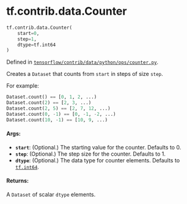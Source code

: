 <div itemscope itemtype="http://developers.google.com/ReferenceObject">
<meta itemprop="name" content="tf.contrib.data.Counter" />
<meta itemprop="path" content="Stable" />
</div>

# tf.contrib.data.Counter

``` python
tf.contrib.data.Counter(
    start=0,
    step=1,
    dtype=tf.int64
)
```



Defined in [`tensorflow/contrib/data/python/ops/counter.py`](https://www.tensorflow.org/code/tensorflow/contrib/data/python/ops/counter.py).

Creates a `Dataset` that counts from `start` in steps of size `step`.

For example:

```python
Dataset.count() == [0, 1, 2, ...)
Dataset.count(2) == [2, 3, ...)
Dataset.count(2, 5) == [2, 7, 12, ...)
Dataset.count(0, -1) == [0, -1, -2, ...)
Dataset.count(10, -1) == [10, 9, ...)
```

#### Args:

* <b>`start`</b>: (Optional.) The starting value for the counter. Defaults to 0.
* <b>`step`</b>: (Optional.) The step size for the counter. Defaults to 1.
* <b>`dtype`</b>: (Optional.) The data type for counter elements. Defaults to
    <a href="../../../tf/int64.md"><code>tf.int64</code></a>.


#### Returns:

A `Dataset` of scalar `dtype` elements.